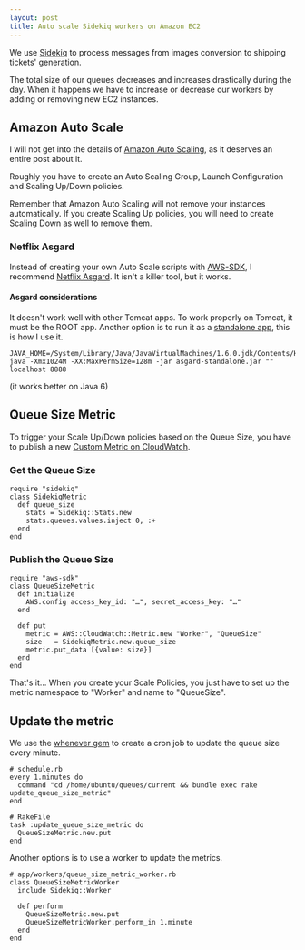 ```yaml
---
layout: post
title: Auto scale Sidekiq workers on Amazon EC2
---
```


We use [Sidekiq](https://github.com/mperham/sidekiq) to process messages from images conversion to shipping tickets' generation.

The total size of our queues decreases and increases drastically during the day. When it happens we have to increase or decrease our workers by adding or removing new EC2 instances.

## Amazon Auto Scale

I will not get into the details of [Amazon Auto Scaling](http://aws.amazon.com/autoscaling/), as it deserves an entire post about it.

Roughly you have to create an Auto Scaling Group, Launch Configuration and Scaling Up/Down policies.

Remember that Amazon Auto Scaling will not remove your instances automatically. If you create Scaling Up policies, you will need to create Scaling Down as well to remove them.

### Netflix Asgard

Instead of creating your own Auto Scale scripts with [AWS-SDK](http://aws.amazon.com/sdkforruby/), I recommend [Netflix Asgard](https://github.com/Netflix/asgard). It isn't a killer tool, but it works.

#### Asgard considerations

It doesn't work well with other Tomcat apps. To work properly on Tomcat, it must be the ROOT app. Another option is to run it as a [standalone app](https://github.com/Netflix/asgard/wiki/Quick-Start-Guide), this is how I use it.

    JAVA_HOME=/System/Library/Java/JavaVirtualMachines/1.6.0.jdk/Contents/Home java -Xmx1024M -XX:MaxPermSize=128m -jar asgard-standalone.jar "" localhost 8888

(it works better on Java 6)

## Queue Size Metric

To trigger your Scale Up/Down policies based on the Queue Size, you have to publish a new [Custom Metric on CloudWatch](http://docs.aws.amazon.com/AmazonCloudWatch/latest/DeveloperGuide/publishingMetrics.html).

### Get the Queue Size

    require "sidekiq"
    class SidekiqMetric
      def queue_size
        stats = Sidekiq::Stats.new
        stats.queues.values.inject 0, :+
      end
    end

### Publish the Queue Size

    require "aws-sdk"
    class QueueSizeMetric
      def initialize
        AWS.config access_key_id: "…", secret_access_key: "…"
      end

      def put
        metric = AWS::CloudWatch::Metric.new "Worker", "QueueSize"
        size   = SidekiqMetric.new.queue_size
        metric.put_data [{value: size}]
      end
    end

That's it… When you create your Scale Policies, you just have to set up the metric namespace to "Worker" and name to "QueueSize".

## Update the metric

We use the [whenever gem](https://github.com/javan/whenever) to create a cron job to update the queue size every minute.

    # schedule.rb
    every 1.minutes do
      command "cd /home/ubuntu/queues/current && bundle exec rake update_queue_size_metric"
    end

    # RakeFile
    task :update_queue_size_metric do
      QueueSizeMetric.new.put
    end

Another options is to use a worker to update the metrics.

    # app/workers/queue_size_metric_worker.rb
    class QueueSizeMetricWorker
      include Sidekiq::Worker

      def perform
        QueueSizeMetric.new.put
        QueueSizeMetricWorker.perform_in 1.minute
      end
    end
